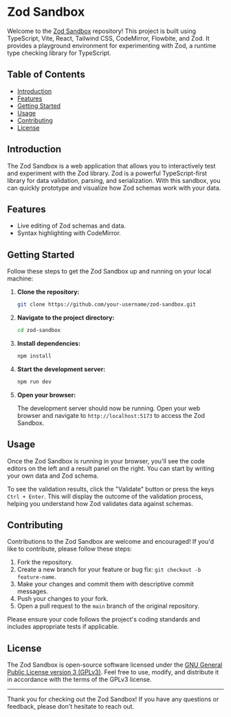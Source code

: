 # Zod Sandbox

Welcome to the [Zod Sandbox](https://zod-sandbox.vercel.app/) repository! This project is built using TypeScript, Vite, React, Tailwind CSS, CodeMirror, Flowbite, and Zod. It provides a playground environment for experimenting with Zod, a runtime type checking library for TypeScript.

## Table of Contents

- [Introduction](#introduction)
- [Features](#features)
- [Getting Started](#getting-started)
- [Usage](#usage)
- [Contributing](#contributing)
- [License](#license)

## Introduction

The Zod Sandbox is a web application that allows you to interactively test and experiment with the Zod library. Zod is a powerful TypeScript-first library for data validation, parsing, and serialization. With this sandbox, you can quickly prototype and visualize how Zod schemas work with your data.

## Features

- Live editing of Zod schemas and data.
- Syntax highlighting with CodeMirror.

## Getting Started

Follow these steps to get the Zod Sandbox up and running on your local machine:

1. **Clone the repository:**

   ```bash
   git clone https://github.com/your-username/zod-sandbox.git
   ```
2. **Navigate to the project directory:**

   ```bash
   cd zod-sandbox
   ```
3. **Install dependencies:**

   ```bash
   npm install
   ```
4. **Start the development server:**

   ```bash
   npm run dev
   ```
5. **Open your browser:**

   The development server should now be running. Open your web browser and navigate to `http://localhost:5173` to access the Zod Sandbox.

## Usage

Once the Zod Sandbox is running in your browser, you'll see the code editors on the left and a result panel on the right. You can start by writing your own data and Zod schema.

To see the validation results, click the "Validate" button or press the keys `Ctrl + Enter`. This will display the outcome of the validation process, helping you understand how Zod validates data against schemas.

## Contributing

Contributions to the Zod Sandbox are welcome and encouraged! If you'd like to contribute, please follow these steps:

1. Fork the repository.
2. Create a new branch for your feature or bug fix: `git checkout -b feature-name`.
3. Make your changes and commit them with descriptive commit messages.
4. Push your changes to your fork.
5. Open a pull request to the `main` branch of the original repository.

Please ensure your code follows the project's coding standards and includes appropriate tests if applicable.

## License

The Zod Sandbox is open-source software licensed under the [GNU General Public License version 3 (GPLv3)](LICENSE). Feel free to use, modify, and distribute it in accordance with the terms of the GPLv3 license.

---

Thank you for checking out the Zod Sandbox! If you have any questions or feedback, please don't hesitate to reach out.
